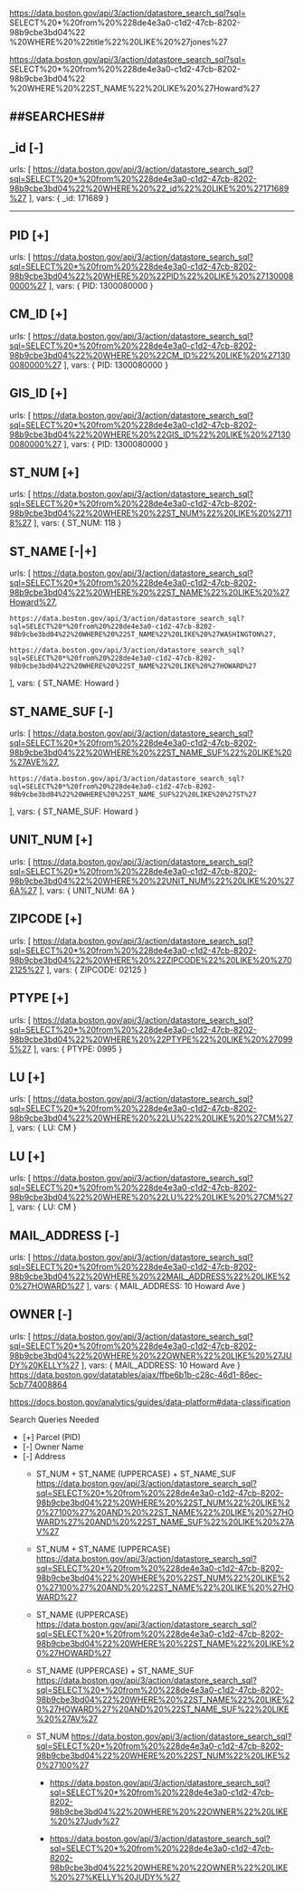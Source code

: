 
https://data.boston.gov/api/3/action/datastore_search_sql?sql=
  SELECT%20*%20from%20%228de4e3a0-c1d2-47cb-8202-98b9cbe3bd04%22
    %20WHERE%20%22title%22%20LIKE%20%27jones%27


https://data.boston.gov/api/3/action/datastore_search_sql?sql=
  SELECT%20*%20from%20%228de4e3a0-c1d2-47cb-8202-98b9cbe3bd04%22
    %20WHERE%20%22ST_NAME%22%20LIKE%20%27Howard%27

##SEARCHES##
--------

_id [-]
--------
  urls: [
    https://data.boston.gov/api/3/action/datastore_search_sql?sql=SELECT%20*%20from%20%228de4e3a0-c1d2-47cb-8202-98b9cbe3bd04%22%20WHERE%20%22_id%22%20LIKE%20%27171689%27
  ],
  vars: {
    _id: 171689
  }

--------
PID [+]
--------
  urls: [
    https://data.boston.gov/api/3/action/datastore_search_sql?sql=SELECT%20*%20from%20%228de4e3a0-c1d2-47cb-8202-98b9cbe3bd04%22%20WHERE%20%22PID%22%20LIKE%20%271300080000%27
  ],
  vars: {
    PID: 1300080000
  }

CM_ID [+]
--------
  urls: [
    https://data.boston.gov/api/3/action/datastore_search_sql?sql=SELECT%20*%20from%20%228de4e3a0-c1d2-47cb-8202-98b9cbe3bd04%22%20WHERE%20%22CM_ID%22%20LIKE%20%271300080000%27
  ],
  vars: {
    PID: 1300080000
  }

GIS_ID [+]
--------
  urls: [
    https://data.boston.gov/api/3/action/datastore_search_sql?sql=SELECT%20*%20from%20%228de4e3a0-c1d2-47cb-8202-98b9cbe3bd04%22%20WHERE%20%22GIS_ID%22%20LIKE%20%271300080000%27
  ],
  vars: {
    PID: 1300080000
  }

ST_NUM [+]
--------
  urls: [
    https://data.boston.gov/api/3/action/datastore_search_sql?sql=SELECT%20*%20from%20%228de4e3a0-c1d2-47cb-8202-98b9cbe3bd04%22%20WHERE%20%22ST_NUM%22%20LIKE%20%27118%27
  ],
  vars: {
    ST_NUM: 118
  }

ST_NAME [-|+]
--------
  urls: [
    https://data.boston.gov/api/3/action/datastore_search_sql?sql=SELECT%20*%20from%20%228de4e3a0-c1d2-47cb-8202-98b9cbe3bd04%22%20WHERE%20%22ST_NAME%22%20LIKE%20%27Howard%27,

    https://data.boston.gov/api/3/action/datastore_search_sql?sql=SELECT%20*%20from%20%228de4e3a0-c1d2-47cb-8202-98b9cbe3bd04%22%20WHERE%20%22ST_NAME%22%20LIKE%20%27WASHINGTON%27,

    https://data.boston.gov/api/3/action/datastore_search_sql?sql=SELECT%20*%20from%20%228de4e3a0-c1d2-47cb-8202-98b9cbe3bd04%22%20WHERE%20%22ST_NAME%22%20LIKE%20%27HOWARD%27
  ],
  vars: {
    ST_NAME: Howard
  }

ST_NAME_SUF [-]
--------
  urls: [
    https://data.boston.gov/api/3/action/datastore_search_sql?sql=SELECT%20*%20from%20%228de4e3a0-c1d2-47cb-8202-98b9cbe3bd04%22%20WHERE%20%22ST_NAME_SUF%22%20LIKE%20%27AVE%27,

    https://data.boston.gov/api/3/action/datastore_search_sql?sql=SELECT%20*%20from%20%228de4e3a0-c1d2-47cb-8202-98b9cbe3bd04%22%20WHERE%20%22ST_NAME_SUF%22%20LIKE%20%27ST%27
  ],
  vars: {
    ST_NAME_SUF: Howard
  }

UNIT_NUM [+]
--------
  urls: [
    https://data.boston.gov/api/3/action/datastore_search_sql?sql=SELECT%20*%20from%20%228de4e3a0-c1d2-47cb-8202-98b9cbe3bd04%22%20WHERE%20%22UNIT_NUM%22%20LIKE%20%276A%27
  ],
  vars: {
    UNIT_NUM: 6A
  }

ZIPCODE [+]
--------
  urls: [
    https://data.boston.gov/api/3/action/datastore_search_sql?sql=SELECT%20*%20from%20%228de4e3a0-c1d2-47cb-8202-98b9cbe3bd04%22%20WHERE%20%22ZIPCODE%22%20LIKE%20%2702125%27
  ],
  vars: {
    ZIPCODE: 02125
  }

PTYPE [+]
--------
  urls: [
    https://data.boston.gov/api/3/action/datastore_search_sql?sql=SELECT%20*%20from%20%228de4e3a0-c1d2-47cb-8202-98b9cbe3bd04%22%20WHERE%20%22PTYPE%22%20LIKE%20%270995%27
  ],
  vars: {
    PTYPE: 0995
  }

LU [+]
--------
  urls: [
    https://data.boston.gov/api/3/action/datastore_search_sql?sql=SELECT%20*%20from%20%228de4e3a0-c1d2-47cb-8202-98b9cbe3bd04%22%20WHERE%20%22LU%22%20LIKE%20%27CM%27
  ],
  vars: {
    LU: CM
  }

LU [+]
--------
  urls: [
    https://data.boston.gov/api/3/action/datastore_search_sql?sql=SELECT%20*%20from%20%228de4e3a0-c1d2-47cb-8202-98b9cbe3bd04%22%20WHERE%20%22LU%22%20LIKE%20%27CM%27
  ],
  vars: {
    LU: CM
  }

MAIL_ADDRESS [-]
--------
  urls: [
    https://data.boston.gov/api/3/action/datastore_search_sql?sql=SELECT%20*%20from%20%228de4e3a0-c1d2-47cb-8202-98b9cbe3bd04%22%20WHERE%20%22MAIL_ADDRESS%22%20LIKE%20%27HOWARD%27
  ],
  vars: {
    MAIL_ADDRESS: 10 Howard Ave
  }

OWNER [-]
--------
  urls: [
    https://data.boston.gov/api/3/action/datastore_search_sql?sql=SELECT%20*%20from%20%228de4e3a0-c1d2-47cb-8202-98b9cbe3bd04%22%20WHERE%20%22OWNER%22%20LIKE%20%27JUDY%20KELLY%27
  ],
  vars: {
    MAIL_ADDRESS: 10 Howard Ave
  }
  https://data.boston.gov/datatables/ajax/ffbe6b1b-c28c-46d1-86ec-5cb774008864

https://docs.boston.gov/analytics/guides/data-platform#data-classification

Search Queries Needed
- [+] Parcel (PID)
- [-] Owner Name
- [-] Address
  - ST_NUM + ST_NAME (UPPERCASE) + ST_NAME_SUF
    https://data.boston.gov/api/3/action/datastore_search_sql?sql=SELECT%20*%20from%20%228de4e3a0-c1d2-47cb-8202-98b9cbe3bd04%22%20WHERE%20%22ST_NUM%22%20LIKE%20%27100%27%20AND%20%22ST_NAME%22%20LIKE%20%27HOWARD%27%20AND%20%22ST_NAME_SUF%22%20LIKE%20%27AV%27

  - ST_NUM + ST_NAME (UPPERCASE)
    https://data.boston.gov/api/3/action/datastore_search_sql?sql=SELECT%20*%20from%20%228de4e3a0-c1d2-47cb-8202-98b9cbe3bd04%22%20WHERE%20%22ST_NUM%22%20LIKE%20%27100%27%20AND%20%22ST_NAME%22%20LIKE%20%27HOWARD%27

  - ST_NAME (UPPERCASE)
    https://data.boston.gov/api/3/action/datastore_search_sql?sql=SELECT%20*%20from%20%228de4e3a0-c1d2-47cb-8202-98b9cbe3bd04%22%20WHERE%20%22ST_NAME%22%20LIKE%20%27HOWARD%27

  - ST_NAME (UPPERCASE) + ST_NAME_SUF
    https://data.boston.gov/api/3/action/datastore_search_sql?sql=SELECT%20*%20from%20%228de4e3a0-c1d2-47cb-8202-98b9cbe3bd04%22%20WHERE%20%22ST_NAME%22%20LIKE%20%27HOWARD%27%20AND%20%22ST_NAME_SUF%22%20LIKE%20%27AV%27

  - ST_NUM
    https://data.boston.gov/api/3/action/datastore_search_sql?sql=SELECT%20*%20from%20%228de4e3a0-c1d2-47cb-8202-98b9cbe3bd04%22%20WHERE%20%22ST_NUM%22%20LIKE%20%27100%27

    - https://data.boston.gov/api/3/action/datastore_search_sql?sql=SELECT%20*%20from%20%228de4e3a0-c1d2-47cb-8202-98b9cbe3bd04%22%20WHERE%20%22OWNER%22%20LIKE%20%27Judy%27

    - https://data.boston.gov/api/3/action/datastore_search_sql?sql=SELECT%20*%20from%20%228de4e3a0-c1d2-47cb-8202-98b9cbe3bd04%22%20WHERE%20%22OWNER%22%20LIKE%20%27%KELLY%20JUDY%%27






